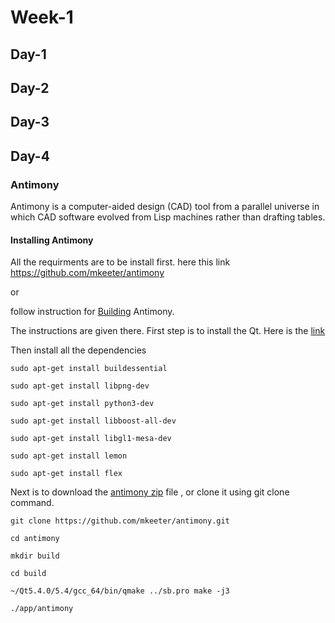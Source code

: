# Week-1

## Day-1



## Day-2

## Day-3

## Day-4

### Antimony

Antimony is a computer-aided design (CAD) tool from a parallel universe in which CAD software evolved from Lisp machines rather than drafting tables.

#### Installing Antimony

All the requirments are to be install first. here this link [https://github.com/mkeeter/antimony
](https://github.com/mkeeter/antimony)

or

follow instruction for [Building](code/BUILDING.html) Antimony. 

The instructions are given there. First step is to install the Qt. Here is the [link](http://www.qt.io/download-open-source/#section-3)

Then install all the dependencies

````
sudo apt-get install buildessential

sudo apt-get install libpng-dev

sudo apt-get install python3-dev

sudo apt-get install libboost-all-dev

sudo apt-get install libgl1-mesa-dev

sudo apt-get install lemon

sudo apt-get install flex
````
Next is to download the [antimony zip](code/antimony-develop.zip) file , or clone it using git clone command.

```
git clone https://github.com/mkeeter/antimony.git

cd antimony

mkdir build

cd build

~/Qt5.4.0/5.4/gcc_64/bin/qmake ../sb.pro make -j3

./app/antimony

```